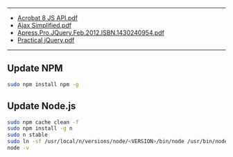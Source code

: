 ---
- [Acrobat 8 JS API.pdf](JavaScript/Acrobat_8_JS_API.pdf)
- [Ajax Simplified.pdf](JavaScript/Ajax_Simplified.pdf)
- [Apress.Pro.JQuery.Feb.2012.ISBN.1430240954.pdf](JavaScript/Apress.Pro.JQuery.Feb.2012.ISBN.1430240954.pdf)
- [Practical jQuery.pdf](JavaScript/Practical_jQuery.pdf)

- - -

## Update NPM

```bash
sudo npm install npm -g
```

## Update Node.js

```bash
sudo npm cache clean -f
sudo npm install -g n
sudo n stable
sudo ln -sf /usr/local/n/versions/node/<VERSION>/bin/node /usr/bin/node 
node -v
```